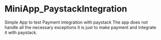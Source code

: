 # MiniApp_PaystackIntegration
Simple App to test Payment integration with paystack
The app does not handle all the necessary exceptions it is just to make payment and integrate it with paystack.
